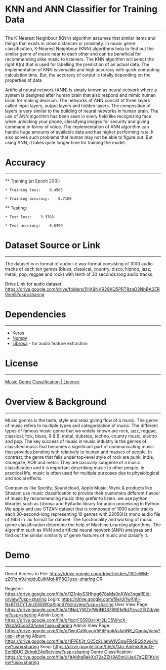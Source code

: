
# KNN and ANN Classifier for Training Data
-------------------------------------------
The K-Nearest Neighbour (KNN) algorithm assumes that similar items and things that exists in close distances or proximity. In music genre classification, K-Nearest Neighbour (KNN) algorithms help to find out the similar genre of music near to each other and can be beneficial for recommending alike music to listeners. The KNN algorithm will select the right K(n) that is used for labelling the prediction of an actual data. The implementation of KNN is versatile and high accuracy with quick computing calculation time. But, the accuracy of output is totally depending on the properties of data

Artificial neural network (ANN) is simply known as neural network where a system is designed after human brain that also respond and mimic human brain for making decision. The networks of ANN consist of three layers called input layers, output layers and hidden layers. The composition of layers is very similar to the building of neural networks in human brain.  The use of ANN algorithm has been seen in every field like recognizing face when unlocking your phone, classifying images for security and giving command in forms of voice. The implementation of ANN algorithm can handle huge amounts of available data and has higher performing rate. It also solves such problems that human may not be able to figure out. But using ANN, it takes quite longer time for training the model.

# Accuracy
--------
** Training (at Epoch 200):
    
    * Training loss:    0.4505
    
    * Training accuracy:    0.7100

 ** Testing:
    
    * Test loss:    3.3788
    
    * Test accuracy:    0.6399

# Dataset Source or Link
----------------------
The dataset is in format of audio i.e wav format consisting of 1000 audio tracks of each ten genres (blues, classical, country, disco, hiphop, jazz, metal, pop, reggae and rock) with lenth of 30 seconds long audio tracks. 
		 
Drive Link for audio dataset: https://drive.google.com/drive/folders/1IIjX9NKR29KQ5PRT8zaO2NhBA3ER0vm5?usp=sharing
		 

# Dependencies
--------------
 * [Keras](https://keras.io)
 * [Numpy](http://www.numpy.org)
 * [Librosa](https://librosa.github.io) - for audio feature extraction


# License
----------
[Music Genre Classification | Licence](./LICENSE)

# Overview & Background
----------------------
Music genres is the taste, style and relax giving flow of a music. The genre of music refers to multiple types and categorization of music. The different types of famous music genre that we widely known are rock, jazz, reggae, classical, folk, blues, R & B, metal, dubstep, techno, country music, electro and pop. The key success of music in music industry is the genres of classified music that becomes a significant part of communicating music that provides bonding with relatively to human and masses of people. In contrast, the genre that falls under top-level style of rock are punk, indie, shoegaze, AOR and metal. They are basically subgenre of a music classification and it is important describing music to other people. In practical life, music is often used for multiple purposes due to physiological and social effects.  

Companies like Spotify, Soundcloud, Apple Music, Wynk & products like Shazam use music classification to provide their customers different flavour of music by recommending music they prefer to listen. we use python libraries such as Librosa and PyAudio library for audio processing in Python. We apply and use GTZAN dataset that is composed of 1000 audio tracks each 30-second-long representing 10 genres with 22050Hz mono audio file of 16bit in .au format for dataset. The functionality and working of music genre classification determine the help of Machine Learning algorithms. The algorithm such as KNN and artificial neural network (ANN) analyses and find out the similar similarity of genre features of music and classify it. 

# Demo
------
Direct Access to File: https://drive.google.com/drive/folders/1RDcWM-zZ01qm9JnqjduEulkMql-lfP8Q?usp=sharing
                                   OR
								   
Register: https://drive.google.com/file/d/121nkyS3Hhpg678sMs0nXWe3ngaREld-q/view?usp=sharing
Login: https://drive.google.com/file/d/1wXhtl-NxBTGZYTJnz058W0qXipndY6zh/view?usp=sharing
User View Page: https://drive.google.com/file/d/1NpLYWZnfWrjND878951eRd7tcvc2EtZd/view?usp=sharing
Admin Login: https://drive.google.com/file/d/1xcrFS59OxHAr2LjC5WhcX-WkzAG5oo23/view?usp=sharing
Admin View Page: https://drive.google.com/file/d/1wnCxlKoyuV5FitFgokAsfahNK_IQaniu/view?usp=sharing
Album: https://drive.google.com/file/d/1FPEfj2t_O25z2L1ehWIV5pwFR4BQSXwH/view?usp=sharing
Song: https://drive.google.com/file/d/1Jo-AmFxkiR5nO-Eqi5BUOI2khqhZ4oRe/view?usp=sharing
Genre Classification: https://drive.google.com/file/d/1tAMtgRekXx72aZZH9A5mUlJeK7qQEFKr/view?usp=sharing

